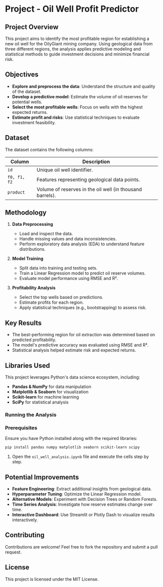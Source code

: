 # Project - Oil Well Profit Predictor

## Project Overview
This project aims to identify the most profitable region for establishing a new oil well for the OilyGiant mining company. Using geological data from three different regions, the analysis applies predictive modeling and statistical methods to guide investment decisions and minimize financial risk.

## Objectives
- **Explore and preprocess the data**: Understand the structure and quality of the dataset.
- **Develop a predictive model**: Estimate the volume of oil reserves for potential wells.
- **Select the most profitable wells**: Focus on wells with the highest expected returns.
- **Estimate profit and risks**: Use statistical techniques to evaluate investment feasibility.

## Dataset
The dataset contains the following columns:

| Column     | Description                                                                 |
|------------|-----------------------------------------------------------------------------|
| `id`       | Unique oil well identifier.                                                |
| `f0, f1, f2` | Features representing geological data points. |
| `product`  | Volume of reserves in the oil well (in thousand barrels).                  |

## Methodology
1. **Data Preprocessing**
   - Load and inspect the data.
   - Handle missing values and data inconsistencies.
   - Perform exploratory data analysis (EDA) to understand feature distributions.

2. **Model Training**
   - Split data into training and testing sets.
   - Train a Linear Regression model to predict oil reserve volumes.
   - Evaluate model performance using RMSE and R².

3. **Profitability Analysis**
   - Select the top wells based on predictions.
   - Estimate profits for each region.
   - Apply statistical techniques (e.g., bootstrapping) to assess risk.

## Key Results
- The best-performing region for oil extraction was determined based on predicted profitability.
- The model's predictive accuracy was evaluated using RMSE and R².
- Statistical analysis helped estimate risk and expected returns.

## Libraries Used
This project leverages Python's data science ecosystem, including:
- **Pandas & NumPy** for data manipulation
- **Matplotlib & Seaborn** for visualization
- **Scikit-learn** for machine learning
- **SciPy** for statistical analysis

### Running the Analysis
### Prerequisites
Ensure you have Python installed along with the required libraries:
```bash
pip install pandas numpy matplotlib seaborn scikit-learn scipy
```
1. Open the `oil_well_analysis.ipynb` file and execute the cells step by step.

## Potential Improvements
- **Feature Engineering**: Extract additional insights from geological data.
- **Hyperparameter Tuning**: Optimize the Linear Regression model.
- **Alternative Models**: Experiment with Decision Trees or Random Forests.
- **Time Series Analysis**: Investigate how reserve estimates change over time.
- **Interactive Dashboard**: Use Streamlit or Plotly Dash to visualize results interactively.

## Contributing
Contributions are welcome! Feel free to fork the repository and submit a pull request.

## License
This project is licensed under the MIT License.
